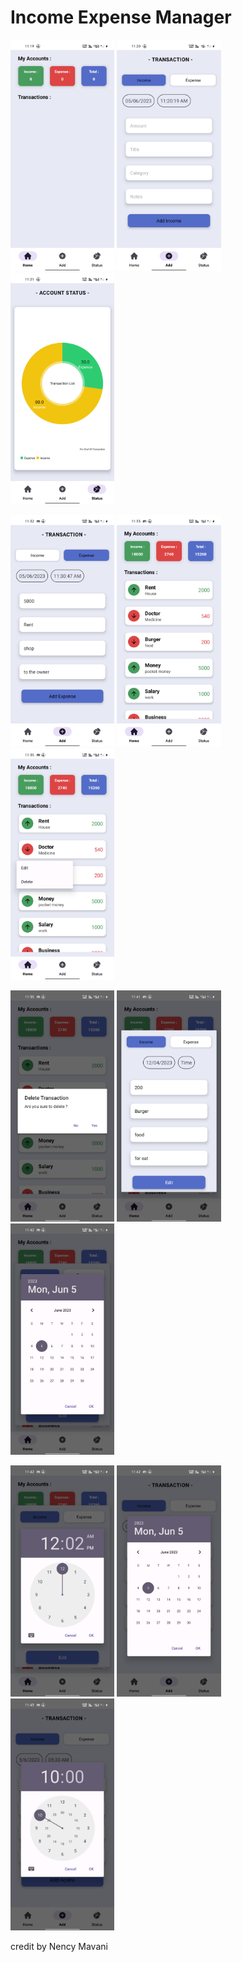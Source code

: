 # Income Expense Manager

<img 
  width="33%"
  src="S1.png"/>
<img 
  width="33%"
  src="S2.png"/>
<img 
  width="33%"
  src="S3.png"/>
  
<img 
  width="33%"
  src="S4.png"/>
<img 
  width="33%"
  src="S5.png"/>
<img 
  width="33%"
  src="S6.png"/>

<img 
  width="33%"
  src="S7.png"/>
<img 
  width="33%"
  src="S8.png"/>
<img 
  width="33%"
  src="S9.png"/>

<img 
  width="33%"
  src="S10.png"/>
<img 
  width="33%"
  src="S11.png"/>
<img 
  width="33%"
  src="S12.png"/>

credit by Nency Mavani
